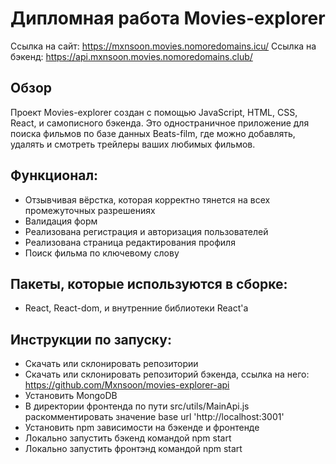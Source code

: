 # Дипломная работа Movies-explorer

Ссылка на сайт: https://mxnsoon.movies.nomoredomains.icu/
Ссылка на бэкенд: https://api.mxnsoon.movies.nomoredomains.club/

## Обзор
Проект Movies-explorer создан с помощью JavaScript, HTML, CSS, React, и самописного бэкенда.
Это одностраничное приложение для поиска фильмов по базе данных Beats-film, где можно добавлять, удалять и смотреть трейлеры ваших любимых фильмов.

## Функционал:

- Отзывчивая вёрстка, которая корректно тянется на всех промежуточных разрешениях
- Валидация форм
- Реализована регистрация и авторизация пользователей
- Реализована страница редактирования профиля
- Поиск фильма по ключевому слову

## Пакеты, которые используются в сборке: 

- React, React-dom, и внутренние библиотеки React'a

## Инструкции по запуску: 

- Скачать или склонировать репозитории
- Скачать или склонировать репозиторий бэкенда, ссылка на него: https://github.com/Mxnsoon/movies-explorer-api
- Установить MongoDB
- В директории фронтенда по пути src/utils/MainApi.js раскомментировать значение base url 'http://localhost:3001'
- Установить npm зависимости на бэкенде и фронтенде
- Локально запустить бэкенд командой npm start
- Локально запустить фронтэнд командой npm start


